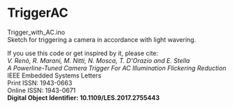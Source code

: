 # TriggerAC

Trigger_with_AC.ino  
Sketch for triggering a camera in accordance with light wavering.  
  
If you use this code or get inspired by it, please cite:  
*V. Renò, R. Marani, M. Nitti, N. Mosca, T. D'Orazio and E. Stella*  
*A Powerline-Tuned Camera Trigger For AC Illumination Flickering Reduction*  
IEEE Embedded Systems Letters  
Print ISSN: 1943-0663  
Online ISSN: 1943-0671  
**Digital Object Identifier: 10.1109/LES.2017.2755443**  
